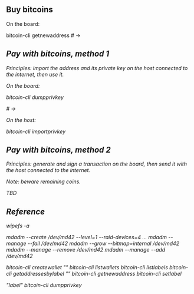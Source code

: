 Buy bitcoins
------------

On the board:

  bitcoin-cli getnewaddress # -> <address>

Pay with bitcoins, method 1
---------------------------

Principles: import the address and its private key on the host connected to the
internet, then use it.

On the board:

  bitcoin-cli dumpprivkey <address> # -> <privkey>

On the host:

  bitcoin-cli importprivkey <privkey>

Pay with bitcoins, method 2
---------------------------

Principles: generate and sign a transaction on the board, then send it with the
host connected to the internet.

Note: beware remaining coins.

TBD

Reference
---------

  wipefs -a <dev>

  mdadm --create /dev/md42 --level=1 --raid-devices=4 <dev> <dev> ...
  mdadm --manage --fail /dev/md42 <dev>
  mdadm --grow --bitmap=internal /dev/md42
  mdadm --manage --remove /dev/md42 <dev>
  mdadm --manage --add /dev/md42 <dev>

  bitcoin-cli createwallet ""
  bitcoin-cli listwallets
  bitcoin-cli listlabels
  bitcoin-cli getaddressesbylabel ""
  bitcoin-cli getnewaddress
  bitcoin-cli setlabel <address> "label"
  bitcoin-cli dumpprivkey <address>
